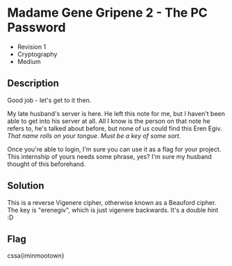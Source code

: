 # Madame Gene Gripene 2 - The PC Password

- Revision 1
- Cryptography
- Medium 

## Description

Good job - let's get to it then.

My late husband's server is here. He left this note for me, but I haven't been able to get into his server at all. All I know is the person on that note he refers to, he's talked about before, but none of us could find this Eren Egiv. *That name rolls on your tongue. Must be a key of some sort.*

Once you're able to login, I'm sure you can use it as a flag for your project. This internship of yours needs some phrase, yes? I'm sure my husband thought of this beforehand.

## Solution

This is a reverse Vigenere cipher, otherwise known as a Beauford cipher. The key is "erenegiv", which is just vigenere backwards. It's a double hint :D

## Flag

cssa{iminmootown}
